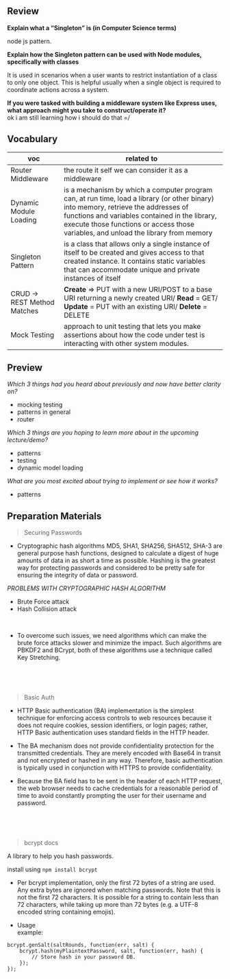 ##  Review  

**Explain what a “Singleton” is (in Computer Science terms)**  

node js pattern.   

**Explain how the Singleton pattern can be used with Node modules, specifically with classes**   

It is used in scenarios when a user wants to restrict instantiation of a class to only one object. This is helpful usually when a single object is required to coordinate actions across a system.  

**If you were tasked with building a middleware system like Express uses, what approach might you take to construct/operate it?**   
ok i am still learning how i should do that =/


##  Vocabulary   

| voc                               | related to |
|-------------------------------------|--------------|
|Router Middleware |the route it self we can consider it as a middleware|
|Dynamic Module Loading|is a mechanism by which a computer program can, at run time, load a library (or other binary) into memory, retrieve the addresses of functions and variables contained in the library, execute those functions or access those variables, and unload the library from memory|
|Singleton Pattern| is a class that allows only a single instance of itself to be created and gives access to that created instance. It contains static variables that can accommodate unique and private instances of itself|
|CRUD -> REST Method Matches|**Create** => PUT with a new URI/POST to a base URI returning a newly created URI/ **Read**   = GET/   **Update** = PUT with an existing URI/   **Delete** = DELETE|
|Mock Testing| approach to unit testing that lets you make assertions about how the code under test is interacting with other system modules.|



## Preview  


*Which 3 things had you heard about previously and now have better clarity on?*  
- mocking testing
- patterns in general  
- router

*Which 3 things are you hoping to learn more about in the upcoming lecture/demo?*  
- patterns  
- testing   
- dynamic model loading

*What are you most excited about trying to implement or see how it works?*  
- patterns
## Preparation Materials

> Securing Passwords  
- Cryptographic hash algorithms MD5, SHA1, SHA256, SHA512, SHA-3 are general purpose hash functions, designed to calculate a digest of huge amounts of data in as short a time as possible. Hashing is the greatest way for protecting passwords and considered to be pretty safe for ensuring the integrity of data or password.   

*PROBLEMS WITH CRYPTOGRAPHIC HASH ALGORITHM*
- Brute Force attack 
- Hash Collision attack   

&nbsp;


- To overcome such issues, we need algorithms which can make the brute force attacks slower and minimize the impact. Such algorithms are PBKDF2 and BCrypt, both of these algorithms use a technique called Key Stretching.   

&nbsp;

&nbsp;

> Basic Auth   

- HTTP Basic authentication (BA) implementation is the simplest technique for enforcing access controls to web resources because it does not require cookies, session identifiers, or login pages; rather, HTTP Basic authentication uses standard fields in the HTTP header.  


- The BA mechanism does not provide confidentiality protection for the transmitted credentials. They are merely encoded with Base64 in transit and not encrypted or hashed in any way. Therefore, basic authentication is typically used in conjunction with HTTPS to provide confidentiality.  



- Because the BA field has to be sent in the header of each HTTP request, the web browser needs to cache credentials for a reasonable period of time to avoid constantly prompting the user for their username and password. 


&nbsp;

&nbsp;

> bcrypt docs  

A library to help you hash passwords.

install using `npm install bcrypt`   

- Per bcrypt implementation, only the first 72 bytes of a string are used. Any extra bytes are ignored when matching passwords. Note that this is not the first 72 characters. It is possible for a string to contain less than 72 characters, while taking up more than 72 bytes (e.g. a UTF-8 encoded string containing emojis).   

- Usage   
example:   


```
bcrypt.genSalt(saltRounds, function(err, salt) {
    bcrypt.hash(myPlaintextPassword, salt, function(err, hash) {
        // Store hash in your password DB.
    });
});

```